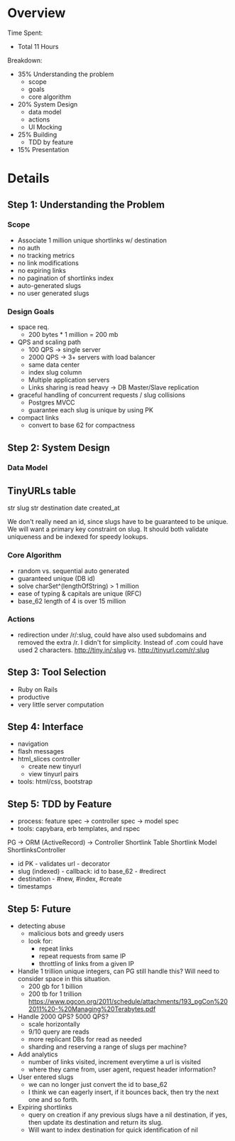 # Overview

Time Spent:
- Total 11 Hours

Breakdown:
- 35% Understanding the problem
  - scope
  - goals
  - core algorithm
- 20% System Design
  - data model
  - actions
  - UI Mocking
- 25% Building
  - TDD by feature
- 15% Presentation

# Details
## Step 1: Understanding the Problem
### Scope
- Associate 1 million unique shortlinks w/ destination
- no auth
- no tracking metrics
- no link modifications
- no expiring links
- no pagination of shortlinks index
- auto-generated slugs
- no user generated slugs
### Design Goals
- space req.
  - 200 bytes * 1 million = 200 mb
- QPS and scaling path
  - 100 QPS  -> single server
  - 2000 QPS -> 3+ servers with load balancer
  - same data center
  - index slug column
  - Multiple application servers
  - Links sharing is read heavy -> DB Master/Slave replication
- graceful handling of concurrent requests / slug collisions
  - Postgres MVCC
  - guarantee each slug is unique by using PK
- compact links
  - convert to base 62 for compactness

## Step 2: System Design
### Data Model
TinyURLs table
--------
str slug
str destination
date created_at

We don't really need an id, since slugs have to be guaranteed to be unique. We will want a primary key constraint on slug. It should both validate uniqueness and be indexed for speedy lookups.

### Core Algorithm
- random vs. sequential auto generated
- guaranteed unique (DB id)
- solve charSet^(lengthOfString) > 1 million
- ease of typing & capitals are unique (RFC)
- base_62 length of 4 is over 15 million

### Actions
- redirection under /r/:slug, could have also used subdomains and removed
  the extra /r. I didn't for simplicity. Instead of .com could have used 2
  characters. http://tiny.in/:slug vs. http://tinyurl.com/r/:slug

## Step 3: Tool Selection
  - Ruby on Rails
  - productive
  - very little server computation

## Step 4: Interface
- navigation
- flash messages
- html_slices controller
  - create new tinyurl
  - view tinyurl pairs
- tools: html/css, bootstrap

## Step 5: TDD by Feature
  - process: feature spec -> controller spec -> model spec
  - tools: capybara, erb templates, and rspec

PG                ->    ORM (ActiveRecord)       ->    Controller
Shortlink Table         Shortlink Model                ShortlinksController
- id PK                 - validates url                - decorator
- slug (indexed)        - callback: id to base_62      - #redirect
- destination                                          - #new, #index, #create
- timestamps

## Step 5: Future
- detecting abuse
  - malicious bots and greedy users
  - look for:
    - repeat links
    - repeat requests from same IP
    - throttling of links from a given IP
- Handle 1 trillion unique integers, can PG still handle this? Will need to consider
  space in this situation.
  - 200 gb for 1 billion
  - 200 tb for 1 trillion https://www.pgcon.org/2011/schedule/attachments/193_pgCon%202011%20-%20Managing%20Terabytes.pdf
- Handle 2000 QPS? 5000 QPS?
  - scale horizontally
  - 9/10 query are reads
  - more replicant DBs for read as needed
  - sharding and reserving a range of slugs per machine?
- Add analytics
  - number of links visited, increment everytime a url is visited
  - where they came from, user agent, request header information?
- User entered slugs
  - we can no longer just convert the id to base_62
  - I think we can eagerly insert, if it bounces back, then try the next one and
    so forth.
- Expiring shortlinks
  - query on creation if any previous slugs have a nil destination, if yes, then update its destination and return
    its slug.
  - Will want to index destination for quick identification of nil
